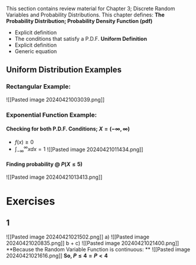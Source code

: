 This section contains review material for Chapter 3; Discrete Random Variables and Probability Distributions. 
This chapter defines: 
**The Probability Distribution; Probability Density Function (pdf)**
- Explicit definition
- The conditions that satisfy a P.D.F.
**Uniform Definition**
- Explicit definition
- Generic equation

## Uniform Distribution Examples
### Rectangular Example:
![[Pasted image 20240421003039.png]]
### Exponential Function Example:
#### Checking for both P.D.F. Conditions; $X = (-\infty, \infty)$
- $f(x) \geq 0$
- $\int_{-\infty}^{\infty} x{dx} = 1$
![[Pasted image 20240421011434.png]]
#### Finding probability @ $P(X\leq5)$
![[Pasted image 20240421013413.png]]
# Exercises
## 1
![[Pasted image 20240421021502.png]]
a) 
![[Pasted image 20240421020835.png]]
b + c)
![[Pasted image 20240421021400.png]]
**Because the Random Variable Function is continuous: **
![[Pasted image 20240421021616.png]]
**So, $P\leq4 = P<4$**
